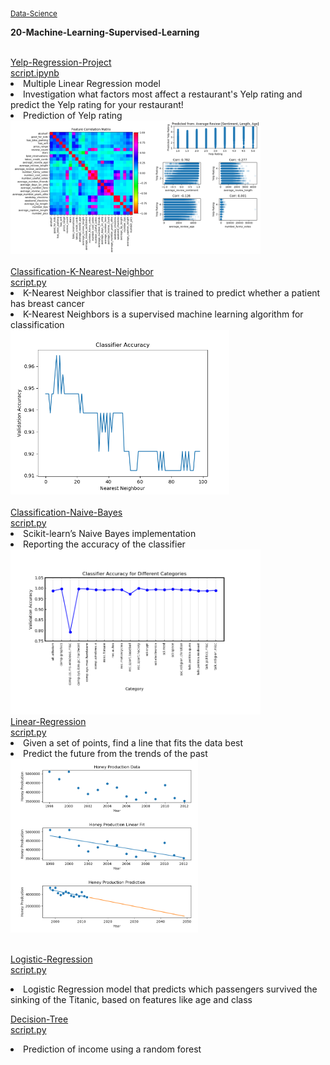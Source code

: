 <sub><a href="https://github.com/stefanm-git/Data-Science">Data-Science</a></sub>

<b>20-Machine-Learning-Supervised-Learning</b></br></br>

<div style="float: left">
<a href="Yelp-Regression-Project">
Yelp-Regression-Project</a></br>
<a href="https://github.com/stefanm-git/Data-Science/blob/master/20-Machine-Learning-Supervised-Learning/Yelp-Regression-Project/yelp_regression_project.ipynb">script.ipynb</a></br>
<li>Multiple Linear Regression model</li>
<li>Investigation what factors most affect a restaurant's Yelp rating and predict the Yelp rating for your restaurant!</li>
<li>Prediction of Yelp rating</li>
<img src="https://github.com/stefanm-git/Data-Science/blob/master/20-Machine-Learning-Supervised-Learning/Yelp-Regression-Project/yelp_regression_project.png" alt="img" width="400px"></br></br>


<a href="Classification-K-Nearest-Neighbor">
Classification-K-Nearest-Neighbor</br>
<a href="https://github.com/stefanm-git/Data-Science/blob/master/20-Machine-Learning-Supervised-Learning/Classification-K-Nearest-Neighbor/classification_project.py">script.py</a></br>
<li>K-Nearest Neighbor classifier that is trained to predict whether a patient has breast cancer</li>
<li>K-Nearest Neighbors is a supervised machine learning algorithm for classification</li>
<img src="https://github.com/stefanm-git/Data-Science/blob/master/20-Machine-Learning-Supervised-Learning/Classification-K-Nearest-Neighbor/classification_project.png" alt="img" width="350"></br></br>


<a href="Classification-Naive-Bayes">
Classification-Naive-Bayes</br>
<a href="https://github.com/stefanm-git/Data-Science/blob/master/20-Machine-Learning-Supervised-Learning/Classification-Naive-Bayes/naive_bayes_project.py">script.py</a></br>
<li>Scikit-learn’s Naive Bayes implementation</li>
<li>Reporting the accuracy of the classifier</li>
<img src="https://github.com/stefanm-git/Data-Science/blob/master/20-Machine-Learning-Supervised-Learning/Classification-Naive-Bayes/naive_bayes_project.png" alt="img" width="400"></br>


<a href="Linear-Regression">
Linear-Regression</br>
<a href="https://github.com/stefanm-git/Data-Science/blob/master/20-Machine-Learning-Supervised-Learning/Linear-Regression/honey_production.py">script.py</a></br>
<li>Given a set of points, find a line that fits the data best</li>
<li>Predict the future from the trends of the past</li>
<img src="https://github.com/stefanm-git/Data-Science/blob/master/20-Machine-Learning-Supervised-Learning/Linear-Regression/honey_production.png" alt="img" width="300"></br></br>


<a href="Logistic-Regression"> Logistic-Regression</a></br>
<a href="https://github.com/stefanm-git/Data-Science/blob/master/20-Machine-Learning-Supervised-Learning/Logistic-Regression/logistic_regression_project.py"> 
script.py</a></br>
<li>Logistic Regression model that predicts which passengers survived the sinking of the Titanic, based on features like age and class</li>


<a href="Decision-Tree">Decision-Tree</a></br>
<a href="https://github.com/stefanm-git/Data-Science/blob/master/20-Machine-Learning-Supervised-Learning/Decision-Tree/decision_tree_project.py">
script.py</a></br>
<li>Prediction of income using a random forest</li>

</div>







